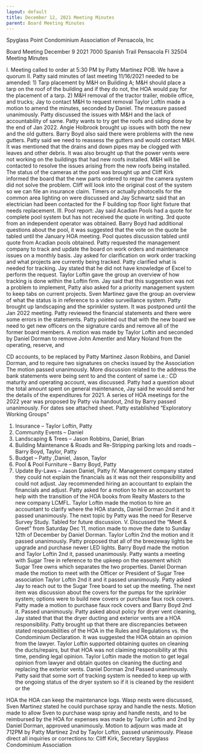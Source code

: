 ```yaml
---
layout: default
title: December 12, 2021 Meeting Minutes
parent: Board Meeting Minutes
---
```


Spyglass Point Condominium Association of Pensacola, Inc

Board Meeting December 9 2021
7000 Spanish Trail Pensacola Fl 32504
Meeting Minutes

I. Meeting called to order at 5:30 PM by Patty Martinez POB. We have a quorum
II. Patty said minutes of last meeting 11/16/2021 needed to be amended: 1) Tarp placement by
M&H on Building A; M&H should place a tarp on the roof of the building and if they do not,
the HOA would pay for the placement of a tarp. 2) M&H removal of the tractor trailer, mobile
office, and trucks; Jay to contact M&H to request removal Taylor Loftin made a motion to
amend the minutes, seconded by Daniel. The measure passed unanimously. Patty discussed the
issues with M&H and the lack of accountability of same. Patty wants to try get the roofs and
siding done by the end of Jan 2022. Angie Holbrook brought up issues with both the new and
the old gutters. Barry Boyd also said there were problems with the new gutters. Patty said we
need to reassess the gutters and would contact M&H. It was mentioned that the drains and
down pipes may be clogged with leaves and other debris. It was also brought up that the power
vents were not working on the buildings that had new roofs installed. M&H will be contacted to
resolve the issues arising from the new roofs being installed.
The status of the cameras at the pool was brought up and Cliff Kirk informed the board that the
new parts ordered to repair the camera system did not solve the problem. Cliff will look into the
original cost of the system so we can file an insurance claim. Timers or actually photocells for
the common area lighting on were discussed and Jay Schwartz said that an electrician had been
contacted for the F building top floor light fixture that needs replacement.
III. Pool report: Jay said Acadian Pools had a quote for complete pool system but has not received
the quote in writing. 3rd quote from an independent operator was obtained. Barry Boyd had
additional questions about the pool, it was suggested that the vote on the quote be tabled until
the January HOA meeting. Pool quotes discussion tabled until quote from Acadian pools
obtained.
Patty requested the management company to track and update the board on work orders and
maintenance issues on a monthly basis. Jay asked for clarification on work order tracking and
what projects are currently being tracked. Patty clarified what is needed for tracking. Jay stated
that he did not have knowledge of Excel to perform the request. Taylor Loftin gave the group an
overview of how tracking is done within the Loftin firm. Jay said that this suggestion was not a
problem to implement, Patty also asked for a priority management system to keep tabs on
current projects. Sven Martinez gave the group an overview of what the status is in reference to
a video surveillance system. Patty brought up landscaping and the sprinkler system. It was
postponed until the Jan 2022 meeting.
Patty reviewed the financial statements and there were some errors in the statements. Patty
pointed out that with the new board we need to get new officers on the signature cards and
remove all of the former board members. A motion was made by Taylor Loftin and seconded by
Daniel Dorman to remove John Amentler and Mary Noland from the operating, reserve, and

CD accounts, to be replaced by Patty Martinez Jason Robbins, and Daniel Dorman, and to
require two signatures on checks issued by the Association The motion passed unanimously.
More discussion related to the address the bank statements were being sent to and the content of
same i.e.: CD maturity and operating account, was discussed. Patty had a question about the
total amount spent on general maintenance, Jay said he would send her the details of the
expenditures for 2021.
A series of HOA meetings for the 2022 year was proposed by Patty via handout, 2nd by Barry
passed unanimously. For dates see attached sheet.
Patty established “Exploratory Working Groups”
1. Insurance – Taylor Loftin, Patty
2. Community Events – Daniel
3. Landscaping & Trees – Jason Robbins, Daniel, Brian
4. Building Maintenance & Roads and Re-Stripping parking lots and roads – Barry Boyd,
Taylor, Patty
5. Budget – Patty ,Daniel, Jason, Taylor
6. Pool & Pool Furniture – Barry Boyd, Patty
7. Update By-Laws – Jason Daniel, Patty
IV. Management company stated they could not explain the financials as it was not their
responsibility and could not adjust. Jay recommended hiring an accountant to explain the
financials and adjust. Patty asked for a motion to hire an accountant to help with the transition
of the HOA books from Realty Masters to the new company LCMFL. Taylor Loftin made the
motion to hire an accountant to clarify where the HOA stands, Daniel Dorman 2nd it and it
passed unanimously. The next topic by Patty was the need for Reserve Survey Study. Tabled for
future discussion.
V. Discussed the “Meet & Greet” from Saturday Dec 11, motion made to move the date to Sunday
12th of December by Daniel Dorman. Taylor Loftin 2nd the motion and it passed unanimously.
Patty proposed that all of the breezeway lights be upgrade and purchase newer LED lights.
Barry Boyd made the motion and Taylor Loftin 2nd it, passed unanimously. Patty wants a
meeting with Sugar Tree in reference to the upkeep on the easement which Sugar Tree owns
which separates the two properties. Daniel Dorman made the motion to meet with the Officer or
President of Sugar Tree association Taylor Loftin 2nd it and it passed unanimously. Patty asked
Jay to reach out to the Sugar Tree board to set up the meeting. The next item was discussion
about the covers for the pumps for the sprinkler system; options were to build new covers or
purchase faux rock covers. Patty made a motion to purchase faux rock covers and Barry Boyd
2nd it. Passed unanimously.
Patty asked about policy for dryer vent cleaning, Jay stated that that the dryer ducting and
exterior vents are a HOA responsibility. Patty brought up that there are discrepancies between
stated responsibilities of the HOA in the Rules and Regulations vs. the Condominium
Declaration. It was suggested the HOA obtain an opinion from the lawyer. Taylor Loftin
supported obtaining quotes on cleaning the ducts/repairs, but that HOA was not claiming
responsibility at this time, pending legal opinion. Taylor Loftin made the motion to get legal
opinion from lawyer and obtain quotes on cleaning the ducting and replacing the exterior vents.
Daniel Dorman 2nd Passed unanimously. Patty said that some sort of tracking system is needed
to keep up with the ongoing status of the dryer system so if it is cleaned by the resident or the

HOA the HOA can keep the maintenance logs.
Wasp nests were discussed, Sven Martinez stated he could purchase spray and handle the nests.
Motion made to allow Sven to purchase wasp spray and handle nests, and to be reimbursed by
the HOA for expenses was made by Taylor Loftin and 2nd by Daniel Dorman, approved
unanimously.
Motion to adjourn was made at 712PM by Patty Martinez 2nd by Taylor Loftin, passed unanimously.
Please direct all inquiries or corrections to:
Cliff Kirk, Secretary Spyglass Condominium Association